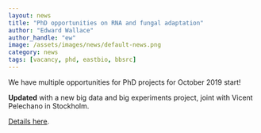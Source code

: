 ```yaml
---
layout: news
title: "PhD opportunities on RNA and fungal adaptation"
author: "Edward Wallace"
author_handle: "ew"
image: /assets/images/news/default-news.png
category: news
tags: [vacancy, phd, eastbio, bbsrc]
---
```


We have multiple opportunities for PhD projects for October 2019 start! 

**Updated** with a new big data and big experiments project, joint with Vicent Pelechano in Stockholm.


[Details here](/blog/phd-projects-2019).

